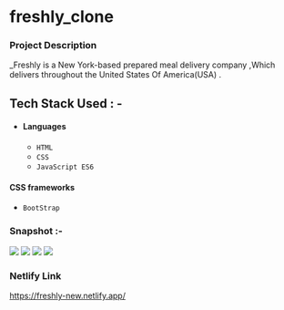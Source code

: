 # freshly_clone

### Project Description
_Freshly is a New York-based prepared meal delivery company ,Which delivers throughout the United States Of America(USA) .

## Tech Stack Used : -

- #### Languages
  - `HTML`
  - `CSS`
  - `JavaScript ES6`

#### CSS frameworks
  - `BootStrap`
  
### Snapshot :-
<img src="https://cdn-images-1.medium.com/max/880/1*0Lcv11tbb2ErXD-uAfK66Q.png" />
<img src="https://cdn-images-1.medium.com/max/880/1*EIusz0dMrY2fEklvG57eNw.png" />
<img src="https://cdn-images-1.medium.com/max/880/1*JpVb_joMEnqc6z5JHSUXGA.png" />
<img src="https://cdn-images-1.medium.com/max/880/1*LDAiAW_atFa8aGQAM2jgYg.jpeg" />

### Netlify Link

https://freshly-new.netlify.app/

